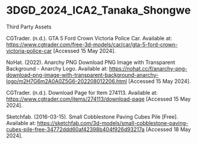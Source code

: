 # 3DGD_2024_ICA2_Tanaka_Shongwe

Third Party Assets 

CGTrader. (n.d.). GTA 5 Ford Crown Victoria Police Car. Available at: https://www.cgtrader.com/free-3d-models/car/car/gta-5-ford-crown-victoria-police-car [Accessed 15 May 2024].

NoHat. (2022). Anarchy PNG Download PNG Image with Transparent Background - Anarchy Logo. Available at: https://nohat.cc/f/anarchy-png-download-png-image-with-transparent-background-anarchy-logo/m2H7G6m2A0A0Z5G6-202208012206.html 
[Accessed 15 May 2024].

CGTrader. (n.d.). Download Page for Item 274113. 
Available at: https://www.cgtrader.com/items/274113/download-page [Accessed 15 May 2024].

Sketchfab. (2016-03-15). Small Cobblestone Paving Cubes Pile [Free]. 
Available at: https://sketchfab.com/3d-models/small-cobblestone-paving-cubes-pile-free-34772ddd60af42398b404f926d93217a 
[Accessed 18 May 2024]. 

 
